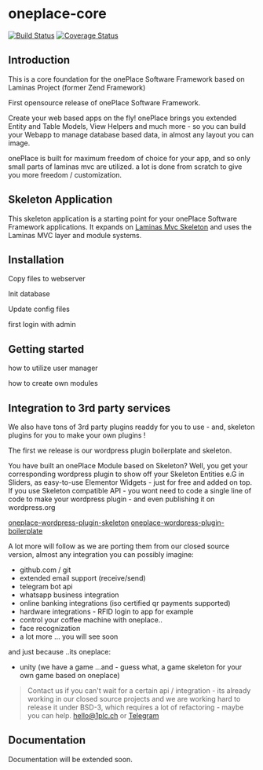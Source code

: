 # oneplace-core

[![Build Status](https://travis-ci.com/OnePlc/PLC_X_Core.svg?branch=master)](https://travis-ci.com/OnePlc/PLC_X_Core)
[![Coverage Status](https://coveralls.io/repos/github/OnePlc/PLC_X_Core/badge.svg?branch=master)](https://coveralls.io/github/OnePlc/PLC_X_Core?branch=master)

## Introduction

This is a core foundation for the onePlace Software Framework based on Laminas Project (former Zend Framework)

First opensource release of onePlace Software Framework.

Create your web based apps on the fly! onePlace brings you extended Entity and Table Models,
View Helpers and much more - so you can build your Webapp to manage database based data, 
in almost any layout you can image. 

onePlace is built for maximum freedom of choice for your app, and so only small
parts of laminas mvc are utilized. a lot is done from scratch to give you more freedom / customization.

## Skeleton Application

This skeleton application is a starting point for your onePlace Software Framework applications.
It expands on [Laminas Mvc Skeleton](https://github.com/laminas/laminas-mvc-skeleton) and uses the Laminas MVC layer and module systems.

## Installation

Copy files to webserver

Init database

Update config files

first login with admin

## Getting started

how to utilize user manager

how to create own modules

## Integration to 3rd party services

We also have tons of 3rd party plugins readdy for you to use - and, skeleton
plugins for you to make your own plugins ! 

The first we release is our wordpress plugin boilerplate and skeleton.

You have built an onePlace Module based on Skeleton? Well, you get your corresponding
wordpress plugin to show off your Skeleton Entities e.G in Sliders, as easy-to-use Elementor
Widgets - just for free and added on top. If you use Skeleton compatible API - you wont need to
code a single line of code to make your wordpress plugin - and even publishing it on wordpress.org

[oneplace-wordpress-plugin-skeleton](https://github.com/OnePlc/WP_PLC_Skeleton)
[oneplace-wordpress-plugin-boilerplate](https://github.com/OnePlc/WP_PLC_Boilerplate)

A lot more will follow as we are porting them from our closed source version, almost
any integration you can possibly imagine:

* github.com / git
* extended email support (receive/send)
* telegram bot api
* whatsapp business integration
* online banking integrations (iso certified qr payments supported)
* hardware integrations - RFID login to app for example
* control your coffee machine with oneplace..
* face recognization
* a lot more ... you will see soon

and just because ..its oneplace:

* unity (we have a game ...and - guess what, a game skeleton for your own game based on oneplace)

> Contact us if you can't wait for a certain api / integration - its already working
in our closed source projects and we are working hard to release it under BSD-3, which requires
 a lot of refactoring - maybe you can help. [hello@1plc.ch](hello@1plc.ch) or [Telegram](t.me/OnePLC)

## Documentation

Documentation will be extended soon.